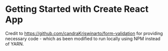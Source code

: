 # Getting Started with Create React App

Credit to https://github.com/candraKriswinarto/form-validation for providing necessary code - which as been modified to run locally using NPM instead of YARN.
